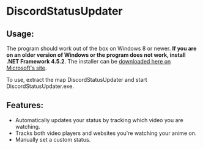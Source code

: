 # DiscordStatusUpdater

## Usage:

The program should work out of the box on Windows 8 or newer. **If you are on an older version of Windows or the program does not work, install .NET Framework 4.5.2**. The installer can be [downloaded here on Microsoft's site](https://www.microsoft.com/nl-nl/download/details.aspx?id=42642).

To use, extract the map DiscordStatusUpdater and start DiscordStatusUpdater.exe.

## Features:

* Automatically updates your status by tracking which video you are watching.
* Tracks both video players and websites you're watching your anime on.
* Manually set a custom status.
